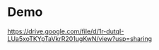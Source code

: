 Demo
=========
https://drive.google.com/file/d/1r-dutqI-LUa5xoTKYpTaVkrR201ugKwN/view?usp=sharing


